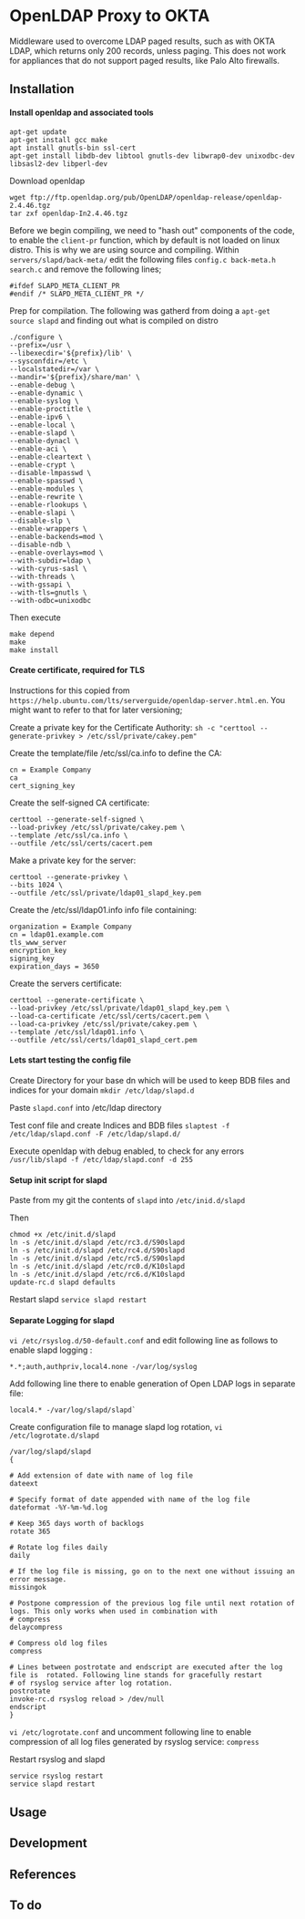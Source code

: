 # OpenLDAP Proxy to OKTA

Middleware used to overcome LDAP paged results, such as with OKTA LDAP, which returns only 200 records, unless paging.
This does not work for appliances that do not support paged results, like Palo Alto firewalls.

## Installation

#### Install openldap and associated tools
```
apt-get update
apt-get install gcc make
apt install gnutls-bin ssl-cert
apt-get install libdb-dev libtool gnutls-dev libwrap0-dev unixodbc-dev libsasl2-dev libperl-dev
```

Download openldap
```
wget ftp://ftp.openldap.org/pub/OpenLDAP/openldap-release/openldap-2.4.46.tgz
tar zxf openldap-In2.4.46.tgz
```

Before we begin compiling, we need to "hash out" components of the code, to enable the `client-pr` function, which by default is not loaded on linux distro. This is why we are using source and compiling.
Within `servers/slapd/back-meta/` edit the following files `config.c back-meta.h search.c` and remove the following lines;
```
#ifdef SLAPD_META_CLIENT_PR
#endif /* SLAPD_META_CLIENT_PR */
```

Prep for compilation. The following was gatherd from doing a `apt-get source slapd` and finding out what is compiled on distro
```
./configure \
--prefix=/usr \
--libexecdir='${prefix}/lib' \
--sysconfdir=/etc \
--localstatedir=/var \
--mandir='${prefix}/share/man' \
--enable-debug \
--enable-dynamic \
--enable-syslog \
--enable-proctitle \
--enable-ipv6 \
--enable-local \
--enable-slapd \
--enable-dynacl \
--enable-aci \
--enable-cleartext \
--enable-crypt \
--disable-lmpasswd \
--enable-spasswd \
--enable-modules \
--enable-rewrite \
--enable-rlookups \
--enable-slapi \
--disable-slp \
--enable-wrappers \
--enable-backends=mod \
--disable-ndb \
--enable-overlays=mod \
--with-subdir=ldap \
--with-cyrus-sasl \
--with-threads \
--with-gssapi \
--with-tls=gnutls \
--with-odbc=unixodbc
```

Then execute
```
make depend
make
make install
```

#### Create certificate, required for TLS
Instructions for this copied from `https://help.ubuntu.com/lts/serverguide/openldap-server.html.en`. You might want to refer to that for later versioning; 

Create a private key for the Certificate Authority:
`sh -c "certtool --generate-privkey > /etc/ssl/private/cakey.pem"`

Create the template/file /etc/ssl/ca.info to define the CA:
```
cn = Example Company
ca
cert_signing_key
```

Create the self-signed CA certificate:
```
certtool --generate-self-signed \
--load-privkey /etc/ssl/private/cakey.pem \ 
--template /etc/ssl/ca.info \
--outfile /etc/ssl/certs/cacert.pem
```

Make a private key for the server:
```
certtool --generate-privkey \
--bits 1024 \
--outfile /etc/ssl/private/ldap01_slapd_key.pem
```

Create the /etc/ssl/ldap01.info info file containing:
```
organization = Example Company
cn = ldap01.example.com
tls_www_server
encryption_key
signing_key
expiration_days = 3650
```

Create the servers certificate:
```
certtool --generate-certificate \
--load-privkey /etc/ssl/private/ldap01_slapd_key.pem \
--load-ca-certificate /etc/ssl/certs/cacert.pem \
--load-ca-privkey /etc/ssl/private/cakey.pem \
--template /etc/ssl/ldap01.info \
--outfile /etc/ssl/certs/ldap01_slapd_cert.pem
```

#### Lets start testing the config file
Create Directory for your base dn which will be used to keep BDB files and indices for your domain
`mkdir /etc/ldap/slapd.d`

Paste `slapd.conf` into /etc/ldap directory

Test conf file and create Indices and BDB files
`slaptest -f /etc/ldap/slapd.conf -F /etc/ldap/slapd.d/`

Execute openldap with debug enabled, to check for any errors
`/usr/lib/slapd -f /etc/ldap/slapd.conf -d 255`

#### Setup init script for slapd

Paste from my git the contents of `slapd` into `/etc/inid.d/slapd`

Then
```
chmod +x /etc/init.d/slapd
ln -s /etc/init.d/slapd /etc/rc3.d/S90slapd
ln -s /etc/init.d/slapd /etc/rc4.d/S90slapd
ln -s /etc/init.d/slapd /etc/rc5.d/S90slapd
ln -s /etc/init.d/slapd /etc/rc0.d/K10slapd
ln -s /etc/init.d/slapd /etc/rc6.d/K10slapd
update-rc.d slapd defaults
```

Restart slapd
`service slapd restart`

#### Separate Logging for slapd

`vi /etc/rsyslog.d/50-default.conf` and edit following line as follows to enable slapd logging :
```
*.*;auth,authpriv,local4.none -/var/log/syslog
```
Add following line there to enable generation of Open LDAP logs in separate file:
```
local4.* -/var/log/slapd/slapd`
```

Create configuration file to manage slapd log rotation, `vi /etc/logrotate.d/slapd`
```
/var/log/slapd/slapd
{

# Add extension of date with name of log file 
dateext

# Specify format of date appended with name of the log file
dateformat -%Y-%m-%d.log

# Keep 365 days worth of backlogs
rotate 365

# Rotate log files daily
daily

# If the log file is missing, go on to the next one without issuing an error message.
missingok

# Postpone compression of the previous log file until next rotation of logs. This only works when used in combination with
# compress
delaycompress

# Compress old log files
compress

# Lines between postrotate and endscript are executed after the log file is  rotated. Following line stands for gracefully restart 
# of rsyslog service after log rotation.
postrotate
invoke-rc.d rsyslog reload > /dev/null
endscript
}
```

`vi /etc/logrotate.conf` and uncomment following line to enable compression of all log files generated by rsyslog service:
`compress`

Restart rsyslog and slapd
```
service rsyslog restart
service slapd restart
```

## Usage

## Development

## References

## To do
